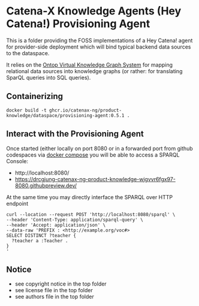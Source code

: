 # Catena-X Knowledge Agents (Hey Catena!) Provisioning Agent

This is a folder providing the FOSS implementations of a Hey Catena! agent for provider-side deployment which will bind typical backend data sources to the dataspace.

It relies on the [Ontop Virtual Knowledge Graph System](https://ontop-vkg.org) for mapping relational data sources into knowledge graphs (or rather: for translating SparQL queries into SQL queries).

## Containerizing

```console
docker build -t ghcr.io/catenax-ng/product-knowledge/dataspace/provisioning-agent:0.5.1 .
```

## Interact with the Provisioning Agent

Once started (either locally on port 8080 or in a forwarded port from github codespaces via [docker compose](../../../infrastructure/README.md) you will be able 
to access a SPARQL Console:

- http://localhost:8080/
- https://drcgjung-catenax-ng-product-knowledge-wjgvvr6fgx97-8080.githubpreview.dev/

At the same time you may directly interface the SPARQL over HTTP endpoint

```console
curl --location --request POST 'http://localhost:8080/sparql' \
--header 'Content-Type: application/sparql-query' \
--header 'Accept: application/json' \
--data-raw 'PREFIX : <http://example.org/voc#>
SELECT DISTINCT ?teacher {
  ?teacher a :Teacher .
}
'
```

## Notice

* see copyright notice in the top folder
* see license file in the top folder
* see authors file in the top folder





